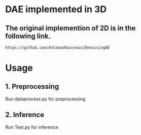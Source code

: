 # DAE implemented in 3D
## The original implemention of 2D is in the following link.
```bash
https://github.com/AntanasKascenas/DenoisingAE
```
# Usage
## 1. Preprocessing
Run dataprocess.py for preprocessing
## 2. Inference 
Run Test.py for inference

